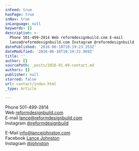 ```yaml
---
inFeed: true
hasPage: true
inNav: true
inLanguage: null
keywords: []
description: >-
  Phone 501-499-2814 Web reformdesignbuild.com E-mail
  lance@reformdesignbuild.com Instagram @reformdesignbuild   
datePublished: '2016-06-18T18:19:23.353Z'
dateModified: '2016-06-18T18:19:22.969Z'
title: ''
author: []
sourcePath: _posts/2016-01-09-contact.md
authors: []
publisher: null
starred: false
url: contact/index.html
_type: Article

---
```

Phone 501-499-2814  
Web [reformdesignbuild.com][0]  
E-mail lance@reformdesignbuild.com  
Instagram [@reformdesignbuild ][1]

E-Mail info@lancejohnston.com  
Facebook [Lance Johnston][2]  
Instagram [@johnston][3][][2]

  
  


[0]: https://thegrid.ai/reform-design-build/
[1]: https://www.instagram.com/reformdesignbuild/
[2]: https://www.facebook.com/lancejohnstonphotographers
[3]: https://www.instagram.com/johnston/